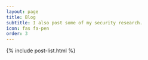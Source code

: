 ```yaml
---
layout: page
title: Blog
subtitle: I also post some of my security research.
icon: fas fa-pen
order: 3
---
```


{% include post-list.html %}